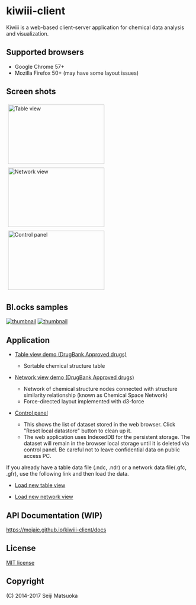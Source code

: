 
kiwiii-client
================

Kiwiii is a web-based client-server application for chemical data analysis and visualization.



Supported browsers
--------------------

- Google Chrome 57+
- Mozilla Firefox 50+ (may have some layout issues)



Screen shots
--------------

[<img src="img/table-view.png" width="260" height="160" alt="Table view" style="margin: 5px"/>](img/table-view.png)
[<img src="img/network-view.png" width="260" height="160" alt="Network view" style="margin: 5px"/>](img/network-view.png)
[<img src="img/control-panel.png" width="260" height="160" alt="Control panel" style="margin: 5px"/>](img/control-panel.png)



Bl.ocks samples
-----------------

[![thumbnail](https://gist.github.com/mojaie/a89c7ba0ba1ee5c91a387e3fd1e8ae4e/raw/7a8f8a11ce12674fe3b1e975e98e68a443a78c93/thumbnail.png)](https://bl.ocks.org/mojaie/a89c7ba0ba1ee5c91a387e3fd1e8ae4e)
[![thumbnail](https://gist.github.com/mojaie/89293ef2f946ecb43dd3cdd73fdd64ac/raw/396f5ca5969dce3812c4ecff17d3c923350dfbab/thumbnail.png)](https://bl.ocks.org/mojaie/89293ef2f946ecb43dd3cdd73fdd64ac)



Application
---------------


- [Table view demo (DrugBank Approved drugs)](https://mojaie.github.io/kiwiii-client/datatable.html?location=resources/ApprovedFiltered.json.gz)
  - Sortable chemical structure table


- [Network view demo (DrugBank Approved drugs)](https://mojaie.github.io/kiwiii-client/graph.html?location=resources/ApprovedFiltered_GLS10.json.gz)
  - Network of chemical structure nodes connected with structure similarity relationship (known as Chemical Space Network)
  - Force-directed layout implemented with d3-force


- [Control panel](https://mojaie.github.io/kiwiii-client/control.html)
  - This shows the list of dataset stored in the web browser. Click "Reset local datastore" button to clean up it.
  - The web application uses IndexedDB for the persistent storage. The dataset will remain in the browser local storage until it is deleted via control panel. Be careful not to leave confidential data on public access PC.


If you already have a table data file (.ndc, .ndr) or a network data file(.gfc, .gfr), use the following link and then load the data.

- [Load new table view](https://mojaie.github.io/kiwiii-client/datatable.html)

- [Load new network view](https://mojaie.github.io/kiwiii-client/graph.html)



API Documentation (WIP)
------------------------

https://mojaie.github.io/kiwiii-client/docs




License
--------------

[MIT license](http://opensource.org/licenses/MIT)



Copyright
--------------

(C) 2014-2017 Seiji Matsuoka
